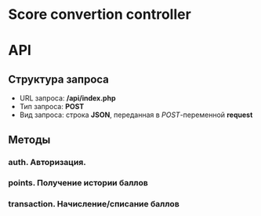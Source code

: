 Score convertion controller
===

# API 

## Структура запроса

- URL запроса: **/api/index.php** 
- Тип запроса: **POST**
- Вид запроса: строка **JSON**, переданная в *POST*-переменной **request**

## Методы

### auth. Авторизация.
### points.  Получение истории баллов
### transaction. Начисление/списание баллов



